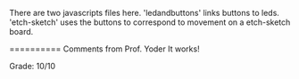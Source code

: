 There are two javascripts files here. 
'ledandbuttons' links buttons to leds.
'etch-sketch' uses the buttons to correspond to movement
on a etch-sketch board.

==========
Comments from Prof. Yoder
It works!

Grade:  10/10